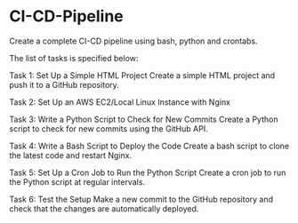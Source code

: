 # CI-CD-Pipeline

Create a complete CI-CD pipeline using bash, python and crontabs. 

The list of tasks is specified below: 

Task 1: Set Up a Simple HTML Project 
      Create a simple HTML project and push it to a GitHub repository. 
      
Task 2: Set Up an AWS EC2/Local Linux Instance with Nginx

Task 3: Write a Python Script to Check for New Commits
      Create a Python script to check for new commits using the GitHub API.
      
Task 4: Write a Bash Script to Deploy the Code
      Create a bash script to clone the latest code and restart Nginx.
      
Task 5: Set Up a Cron Job to Run the Python Script
      Create a cron job to run the Python script at regular intervals.
      
Task 6: Test the Setup 
      Make a new commit to the GitHub repository and check that the changes are automatically deployed.
